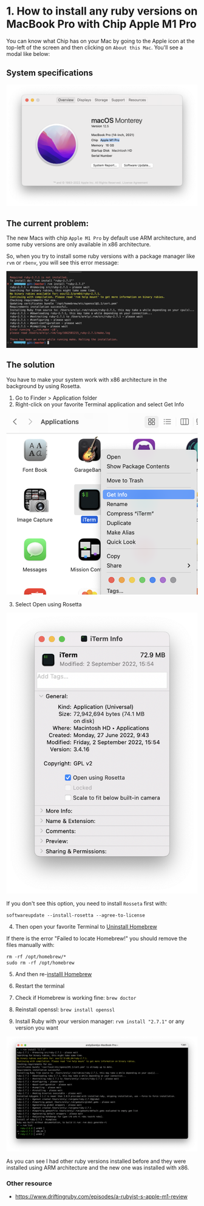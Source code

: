 # 1. How to install any ruby versions on MacBook Pro with Chip Apple M1 Pro

You can know what Chip has on your Mac by going to the Apple icon at the top-left of the screen and then clicking on `About this Mac`. You'll see a modal like below:

## System specifications
![img-0](img/1-mac-info.png)

## The current problem:

The new Macs with chip `Apple M1 Pro` by default use ARM architecture, and some ruby versions are only available in x86 architecture. 

So, when you try to install some ruby versions with a package manager like `rvm` or `rbenv`, you will see this error message:

![img-1](img/1-error.png)

## The solution

You have to make your system work with x86 architecture in the background by using Rosetta.

1. Go to Finder > Application folder
2. Right-click on your favorite Terminal application and select Get Info

![img-2](img/1-get-info.png)

3. Select Open using Rosetta

![img-3](img/1-open-rosetta.png)

If you don't see this option, you need to install `Rosseta` first with:

```
softwareupdate --install-rosetta --agree-to-license
```

4. Then open your favorite Terminal to [Uninstall Homebrew](https://github.com/homebrew/install#uninstall-homebrew)

If there is the error "Failed to locate Homebrew!" you should remove the files manually with:

```
rm -rf /opt/homebrew/*
sudo rm -rf /opt/homebrew
```

5. And then re-[installl Homebrew](https://github.com/homebrew/install#install-homebrew-on-macos-or-linux)

6. Restart the terminal
7. Check if Homebrew is working fine: `brew doctor`
8. Reinstall openssl: `brew install openssl`
9. Install Ruby with your version manager:
`rvm install "2.7.1"` or any version you want

![img-4](img/1-done.png)

As you can see I had other ruby versions installed before and they were installed using ARM architecture and the new one was installed with x86.

### Other resource
* https://www.driftingruby.com/episodes/a-rubyist-s-apple-m1-review
